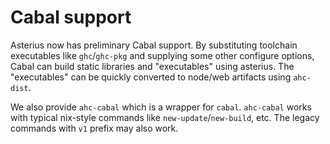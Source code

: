 # Cabal support

Asterius now has preliminary Cabal support. By substituting toolchain
executables like `ghc`/`ghc-pkg` and supplying some other configure options,
Cabal can build static libraries and "executables" using asterius. The
"executables" can be quickly converted to node/web artifacts using `ahc-dist`.

We also provide `ahc-cabal` which is a wrapper for `cabal`. `ahc-cabal` works
with typical nix-style commands like `new-update`/`new-build`, etc. The legacy
commands with `v1` prefix may also work.
